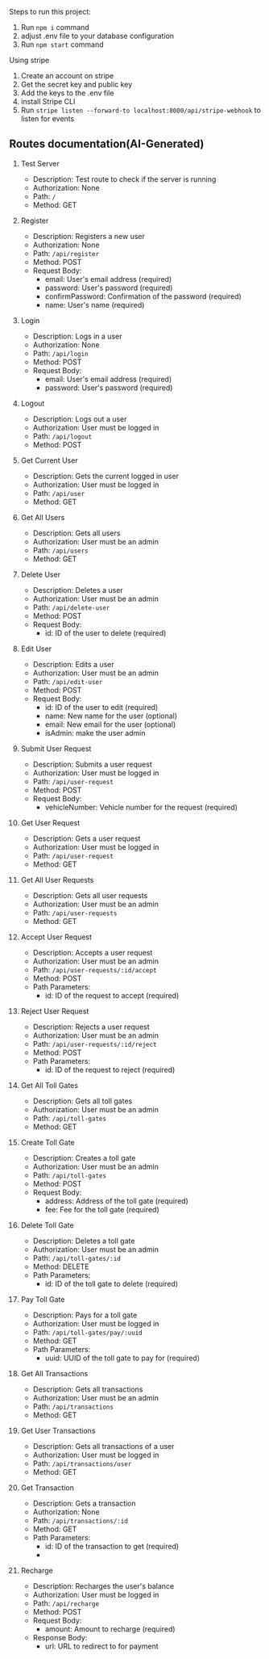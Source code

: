 Steps to run this project:

1. Run `npm i` command
2. adjust .env file to your database configuration
3. Run `npm start` command

Using stripe

1. Create an account on stripe
2. Get the secret key and public key
3. Add the keys to the .env file
4. install Stripe CLI
5. Run `stripe listen --forward-to localhost:8000/api/stripe-webhook` to listen for events

## Routes documentation(AI-Generated)

1. Test Server

   - Description: Test route to check if the server is running
   - Authorization: None
   - Path: `/`
   - Method: GET

2. Register

   - Description: Registers a new user
   - Authorization: None
   - Path: `/api/register`
   - Method: POST
   - Request Body:
     - email: User's email address (required)
     - password: User's password (required)
     - confirmPassword: Confirmation of the password (required)
     - name: User's name (required)

3. Login

   - Description: Logs in a user
   - Authorization: None
   - Path: `/api/login`
   - Method: POST
   - Request Body:
     - email: User's email address (required)
     - password: User's password (required)

4. Logout

   - Description: Logs out a user
   - Authorization: User must be logged in
   - Path: `/api/logout`
   - Method: POST

5. Get Current User

   - Description: Gets the current logged in user
   - Authorization: User must be logged in
   - Path: `/api/user`
   - Method: GET

6. Get All Users

   - Description: Gets all users
   - Authorization: User must be an admin
   - Path: `/api/users`
   - Method: GET

7. Delete User

   - Description: Deletes a user
   - Authorization: User must be an admin
   - Path: `/api/delete-user`
   - Method: POST
   - Request Body:
     - id: ID of the user to delete (required)

8. Edit User

   - Description: Edits a user
   - Authorization: User must be an admin
   - Path: `/api/edit-user`
   - Method: POST
   - Request Body:
     - id: ID of the user to edit (required)
     - name: New name for the user (optional)
     - email: New email for the user (optional)
     - isAdmin: make the user admin

9. Submit User Request

   - Description: Submits a user request
   - Authorization: User must be logged in
   - Path: `/api/user-request`
   - Method: POST
   - Request Body:
     - vehicleNumber: Vehicle number for the request (required)

10. Get User Request

    - Description: Gets a user request
    - Authorization: User must be logged in
    - Path: `/api/user-request`
    - Method: GET

11. Get All User Requests

    - Description: Gets all user requests
    - Authorization: User must be an admin
    - Path: `/api/user-requests`
    - Method: GET

12. Accept User Request

    - Description: Accepts a user request
    - Authorization: User must be an admin
    - Path: `/api/user-requests/:id/accept`
    - Method: POST
    - Path Parameters:
      - id: ID of the request to accept (required)

13. Reject User Request

    - Description: Rejects a user request
    - Authorization: User must be an admin
    - Path: `/api/user-requests/:id/reject`
    - Method: POST
    - Path Parameters:
      - id: ID of the request to reject (required)

14. Get All Toll Gates

    - Description: Gets all toll gates
    - Authorization: User must be an admin
    - Path: `/api/toll-gates`
    - Method: GET

15. Create Toll Gate

    - Description: Creates a toll gate
    - Authorization: User must be an admin
    - Path: `/api/toll-gates`
    - Method: POST
    - Request Body:
      - address: Address of the toll gate (required)
      - fee: Fee for the toll gate (required)

16. Delete Toll Gate

    - Description: Deletes a toll gate
    - Authorization: User must be an admin
    - Path: `/api/toll-gates/:id`
    - Method: DELETE
    - Path Parameters:
      - id: ID of the toll gate to delete (required)

17. Pay Toll Gate

    - Description: Pays for a toll gate
    - Authorization: User must be logged in
    - Path: `/api/toll-gates/pay/:uuid`
    - Method: GET
    - Path Parameters:
      - uuid: UUID of the toll gate to pay for (required)

18. Get All Transactions
    - Description: Gets all transactions
    - Authorization: User must be an admin
    - Path: `/api/transactions`
    - Method: GET
19. Get User Transactions

    - Description: Gets all transactions of a user
    - Authorization: User must be logged in
    - Path: `/api/transactions/user`
    - Method: GET

20. Get Transaction
    - Description: Gets a transaction
    - Authorization: None
    - Path: `/api/transactions/:id`
    - Method: GET
    - Path Parameters:
      - id: ID of the transaction to get (required)
      -
21. Recharge
    - Description: Recharges the user's balance
    - Authorization: User must be logged in
    - Path: `/api/recharge`
    - Method: POST
    - Request Body:
      - amount: Amount to recharge (required)
    - Response Body:
      - url: URL to redirect to for payment



